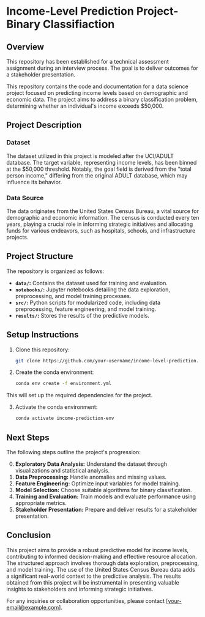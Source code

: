 # Income-Level Prediction Project- Binary Classifiaction

## Overview

This repository has been established for a technical assessment assignment during an interview process. The goal is to deliver outcomes for a stakeholder presentation. 

This repository contains the code and documentation for a data science project focused on predicting income levels based on demographic and economic data. The project aims to address a binary classification problem, determining whether an individual's income exceeds $50,000.

## Project Description

### Dataset

The dataset utilized in this project is modeled after the UCI/ADULT database. The target variable, representing income levels, has been binned at the $50,000 threshold. Notably, the goal field is derived from the "total person income," differing from the original ADULT database, which may influence its behavior.

### Data Source

The data originates from the United States Census Bureau, a vital source for demographic and economic information. The census is conducted every ten years, playing a crucial role in informing strategic initiatives and allocating funds for various endeavors, such as hospitals, schools, and infrastructure projects.

## Project Structure

The repository is organized as follows:

- **`data/`:** Contains the dataset used for training and evaluation.
- **`notebooks/`:** Jupyter notebooks detailing the data exploration, preprocessing, and model training processes.
- **`src/`:** Python scripts for modularized code, including data preprocessing, feature engineering, and model training.
- **`results/`:** Stores the results of the predictive models.

## Setup Instructions

1. Clone this repository:

   ```bash
   git clone https://github.com/your-username/income-level-prediction.git


2. Create the conda environment:

   ```bash
   conda env create -f environment.yml

This will set up the required dependencies for the project.


3. Activate the conda environment:


   ```bash
   conda activate income-prediction-env


## Next Steps

The following steps outline the project's progression:

0. **Exploratory Data Analysis:** Understand the dataset through visualizations and statistical analysis.
1. **Data Preprocessing:** Handle anomalies and missing values.
2. **Feature Engineering:** Optimize input variables for model training.
3. **Model Selection:** Choose suitable algorithms for binary classification.
4. **Training and Evaluation:** Train models and evaluate performance using appropriate metrics.
5. **Stakeholder Presentation:** Prepare and deliver results for a stakeholder presentation.

## Conclusion

This project aims to provide a robust predictive model for income levels, contributing to informed decision-making and effective resource allocation. The structured approach involves thorough data exploration, preprocessing, and model training. The use of the United States Census Bureau data adds a significant real-world context to the predictive analysis. The results obtained from this project will be instrumental in presenting valuable insights to stakeholders and informing strategic initiatives.

For any inquiries or collaboration opportunities, please contact [your-email@example.com].
